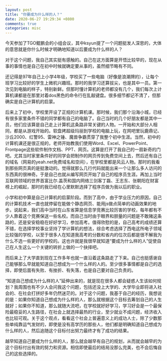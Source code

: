 ```yaml
---
layout: post
title: "你要成为什么样的人？"
date: 2020-06-27 19:29:34 +0800
comments: true
categories: misc
---
```


今天参加了TGO鲲鹏会的小组会议，其中ksyun提了一个问题挺发人深思的，大体的意思就是你什么时候才明确地知道以后要成为什么样的人？

对于这个问题，我自己其实挺有感触的。自己在这方面算是开悟比较早的，现在从事的事情也是自己在初中时候就确定要从事的，虽然细节略有不同。

<!--more-->

还记得是97年自己上小学4年级，学校买了一些电脑（好像是浪潮牌的），让每个班学习比较好的学生上微机兴趣班。那时的我学习还算拔尖，也是其中一员。第一次见到电脑的样子，特别新鲜。但那时懂计算机的老师都没有几个，我们每次上计算机课都是在那里对着dos黑色的命令行在乱敲键盘。很多细节都记不清了，但那确实是自己计算机的启蒙。

后来上了初中，学校里开设了正规的计算机课。那时候，我们那个沿海小城，已经有很多家里条件不错的同学都有自己的电脑了。自己当时的几个好朋友都是其中一员，他们应该算是自己走上计算机这条路非常关键的人物。一开始和大部分人相同，都是从游戏开始的。软盘拷超级玛丽到学校的电脑上玩，在网吧里玩鹿鼎记、沙丘2000、红警95、雷神之锤、魔兽争霸贯穿了我整个初中生涯。当然，初中的计算机课还是很正规的，老师开始教我们使用Word、Excel、PowerPoint、Frontpage这些软件制作文档、PPT、网页。这算是打开了我自己的一扇新奇的门吧。尤其当时家里条件好的同学会把制作的网页传到免费空间上去，然后还有自己的域名（网易的yeah.net免费域名和空间），在学校里都是风云人物。那时的我看到那些网页真的是挺激动的。觉得就那么几行代码就能出来一个让那么多人访问的东西真的很神奇。于是自己也就从编写网页开始了自己的程序员生涯。再加上当时互联网领域的世界首富比尔.盖茨和国内网络三剑客丁磊、王志东、张朝阳在财富榜上的崛起，那时的我已经在心里默默选择了程序员做为我以后的职业。

小学和初中算是自己计算机的启蒙阶段。而到了高中，由于学业压力的原因，自己的计算机技术一直也就停留在能做个静态网页、能用js做点简单的动画效果的地步。说起来，我们高中当时在山东省算是信息学竞赛比较厉害的学校，每年都有不少人靠着这个竞赛保送一些名校。而自己当时由于眼界和胆量的问题是不敢赌这条路的，还是安安稳稳在好好学习，参加高考。值得欣慰的是，自己高考的成绩还算不错，在选择学校事业坚持了学计算机的想法，综合考虑选择了西电这所电子领域比较强的学校，以至于很多人在知道我高考的分数和省内的位次后都是很不解我为什么不选一些更好的学校的。这也许就是我很早就知道“要成为什么样的人”促使自己在人生这么一个关键的转折上做的一个抉择吧。

而后来上了大学直到现在工作多年也就一直沿着这条路走了下来。自己也挺感谢自己能够那么早就能知道自己想成为一个什么样的人的。至少很多事情都是自己的选择，即使后面有失败、有挫折、有失落，也是自己要对自己负责的。

“知道自己想成为什么样的人”延伸出来的，就是现在很多人都会疑惑人生该如何规划？我周围也有不少人会问我这个问题，包括还没上大学的、大学毕业即将进入社会的、在社会打拼好多年仍然迷茫的。对于这个问题，我基于自己的经历，我想说的是：如果你知道自己想成为什么样的人，那么就根据这个目标去筹划自己的人生就好；如果你不知道，那么就随大流吧，在学校就好好学习，学习好会是一个最保险最稳妥的人生路径，在社会上就选择最热的行业，至少就业不成问题，经济收入也比较可观。关于这个观点，看看这个社会上普遍意义上的成功人士，除了少数那些单纯靠运气发财的，即使是没有高学历的那些人，他们都是明确知道自己想成为什么样的人，然后追随这个目标付出努力最终才有了成功的结果。

越早知道自己要成为什么样的人，那么就会越早有自己的规划，从而就会越早的为这个目标付出有效的努力和资源。相信即使最后的结局没那么完美，也不会后悔自己的这些选择的。